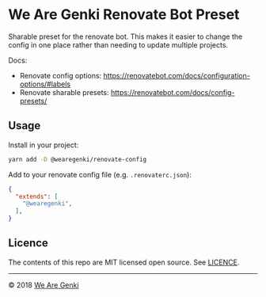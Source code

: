 # We Are Genki Renovate Bot Preset

Sharable preset for the renovate bot. This makes it easier to change the config in one place rather than needing to update multiple projects.

Docs:

- Renovate config options: <https://renovatebot.com/docs/configuration-options/#labels>
- Renovate sharable presets: <https://renovatebot.com/docs/config-presets/>

## Usage

Install in your project:

```sh
yarn add -D @wearegenki/renovate-config
```

Add to your renovate config file (e.g. `.renovaterc.json`):

```json
{
  "extends": [
    "@wearegenki",
  ],
}
```

## Licence

The contents of this repo are MIT licensed open source. See [LICENCE](https://github.com/WeAreGenki/renovate-config/blob/master/LICENCE).

-----

© 2018 [We Are Genki](https://wearegenki.com)
